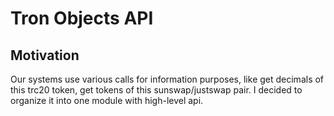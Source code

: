 # Tron Objects API
## Motivation
Our systems use various calls for information purposes, like get decimals of this trc20 token, get tokens of this sunswap/justswap pair.
I decided to organize it into one module with high-level api.